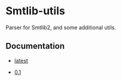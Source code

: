 # Smtlib-utils

Parser for Smtlib2, and some additional utils.

## Documentation

- [latest](0.1/)

- [0.1](0.1/)

